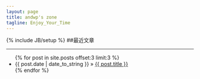 ```yaml
---
layout: page
title: andwp's zone
tagline: Enjoy_Your_Time
---
```

{% include JB/setup %}
##最近文章
*******
<ul class="posts">
  {% for post in site.posts offset:3 limit:3 %}
    <li><span>{{ post.date | date_to_string }}</span> &raquo; <a href="{{ BASE_PATH }}{{ post.url }}">{{ post.title }}</a></li>
  {% endfor %}
</ul>

